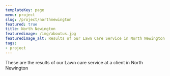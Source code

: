 ```yaml
---
templateKey: page
menu: project
slug: /project/northnewington
featured: true
title: North Newington
featuredimage: /img/aboutus.jpg
featuredimage_alt: Results of our Lawn Care Service in North Newington
tags:
- project
---
```

These are the results of our Lawn care service at a client in North Newington


